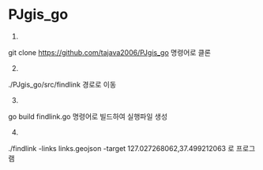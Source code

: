 # PJgis_go


1. 
git clone https://github.com/tajava2006/PJgis_go
명령어로 클론

2.
./PJgis_go/src/findlink
경로로 이동

3.
go build findlink.go
명령어로 빌드하여 실행파일 생성

4.
./findlink -links links.geojson -target 127.027268062,37.499212063
로 프로그램 

